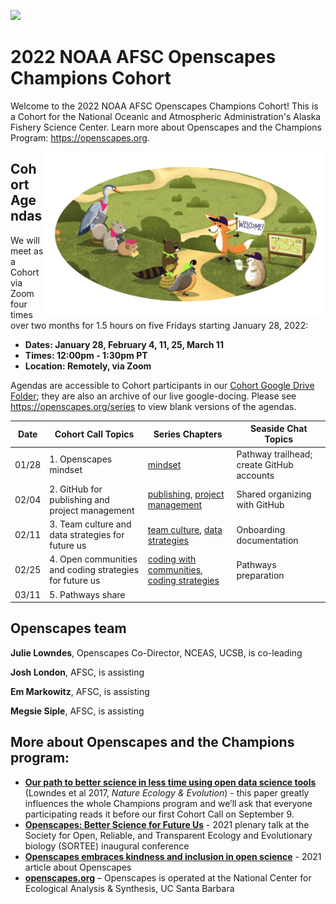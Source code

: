 <a align="left" href="https://github.com/Openscapes/2022-noaa-afsc/"><img src="https://github.githubassets.com/images/modules/logos_page/GitHub-Mark.png" width="35px"></a>

# 2022 NOAA AFSC Openscapes Champions Cohort

Welcome to the 2022 NOAA AFSC Openscapes Champions Cohort! This is a Cohort for the National Oceanic and Atmospheric Administration's Alaska Fishery Science Center. Learn more about Openscapes and the Champions Program: <https://openscapes.org>. 

<img align="right" src="horst-champions-trailhead.png" width="450">  

## Cohort Agendas

We will meet as a Cohort via Zoom four times over two months for 1.5 hours on five Fridays starting January 28, 2022:

- **Dates: January 28, February 4, 11, 25, March 11** 
- **Times: 12:00pm - 1:30pm PT**
- **Location: Remotely, via Zoom**

Agendas are accessible to Cohort participants in our [Cohort Google Drive Folder](https://drive.google.com/drive/folders/1UV_lBdCUonF3E6uW7AEFTHtlv3m_mejf?usp=sharing); they are also an archive of our live google-docing. Please see <https://openscapes.org/series> to view blank versions of the agendas. 

Date | Cohort Call Topics          | Series Chapters |      Seaside Chat Topics
----| ------------------|----------------------|--------------------------------
01/28 | 1. Openscapes mindset | [mindset](https://openscapes.github.io/series/mindset) | Pathway trailhead; create GitHub accounts 
02/04 | 2. GitHub for publishing and project management <br> | [publishing](https://openscapes.github.io/series/github-pub), [project management](https://openscapes.github.io/series/github-issues) | Shared organizing with GitHub
02/11 | 3. Team culture and data strategies for future us | [team culture](https://openscapes.github.io/series/team-culture), [data strategies](https://openscapes.github.io/series/data-strategies) | Onboarding documentation 
02/25 | 4. Open communities and coding strategies for future us | [coding with communities](https://openscapes.github.io/series/communities), [coding strategies](https://openscapes.github.io/series/coding-strategies) | Pathways preparation
03/11 | 5. Pathways share |  | 

<!---
## Participating teams

These are the teams participating: please add any edits directly (we'll learn how in our GitHub Call!)

--->

## Openscapes team

**Julie Lowndes**, Openscapes Co-Director, NCEAS, UCSB, is co-leading

**Josh London**, AFSC, is assisting

**Em Markowitz**, AFSC, is assisting

**Megsie Siple**, AFSC, is assisting


## More about Openscapes and the Champions program:

* **[Our path to better science in less time using open data science tools](https://www.nature.com/articles/s41559-017-0160)** (Lowndes et al 2017, _Nature Ecology & Evolution_) - this paper greatly influences the whole Champions program and we’ll ask that everyone participating reads it before our first Cohort Call on September 9. 
* **[Openscapes: Better Science for Future Us](https://docs.google.com/presentation/d/1HGw4P095-lblHiGQHXYidHiVysjrPxuojxTxKtE13vk/edit#slide=id.ge2b7c2f974_0_2017)** - 2021 plenary talk at the Society for Open, Reliable, and Transparent Ecology and Evolutionary biology (SORTEE) inaugural conference 
* **[Openscapes embraces kindness and inclusion in open science](https://sparcopen.org/impact-story/openscapes-embraces-kindness-and-inclusion-of-open-science/)** - 2021 article about Openscapes
* **[openscapes.org](https://openscapes.org/)** – Openscapes is operated at the National Center for Ecological Analysis & Synthesis, UC Santa Barbara


